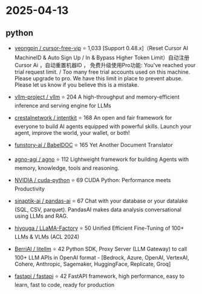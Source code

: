 # 2025-04-13

## python

* [yeongpin / cursor-free-vip](https://github.com/yeongpin/cursor-free-vip) ⭐ 1,033
  [Support 0.48.x]（Reset Cursor AI MachineID & Auto Sign Up / In & Bypass Higher Token Limit）自动注册 Cursor Ai ，自动重置机器ID ， 免费升级使用Pro功能: You've reached your trial request limit. / Too many free trial accounts used on this machine. Please upgrade to pro. We have this limit in place to prevent abuse. Please let us know if you believe this is a mistake.

* [vllm-project / vllm](https://github.com/vllm-project/vllm) ⭐ 204
  A high-throughput and memory-efficient inference and serving engine for LLMs

* [crestalnetwork / intentkit](https://github.com/crestalnetwork/intentkit) ⭐ 168
  An open and fair framework for everyone to build AI agents equipped with powerful skills. Launch your agent, improve the world, your wallet, or both!

* [funstory-ai / BabelDOC](https://github.com/funstory-ai/BabelDOC) ⭐ 165
  Yet Another Document Translator

* [agno-agi / agno](https://github.com/agno-agi/agno) ⭐ 112
  Lightweight framework for building Agents with memory, knowledge, tools and reasoning.

* [NVIDIA / cuda-python](https://github.com/NVIDIA/cuda-python) ⭐ 69
  CUDA Python: Performance meets Productivity

* [sinaptik-ai / pandas-ai](https://github.com/sinaptik-ai/pandas-ai) ⭐ 67
  Chat with your database or your datalake (SQL, CSV, parquet). PandasAI makes data analysis conversational using LLMs and RAG.

* [hiyouga / LLaMA-Factory](https://github.com/hiyouga/LLaMA-Factory) ⭐ 50
  Unified Efficient Fine-Tuning of 100+ LLMs & VLMs (ACL 2024)

* [BerriAI / litellm](https://github.com/BerriAI/litellm) ⭐ 42
  Python SDK, Proxy Server (LLM Gateway) to call 100+ LLM APIs in OpenAI format - [Bedrock, Azure, OpenAI, VertexAI, Cohere, Anthropic, Sagemaker, HuggingFace, Replicate, Groq]

* [fastapi / fastapi](https://github.com/fastapi/fastapi) ⭐ 42
  FastAPI framework, high performance, easy to learn, fast to code, ready for production

